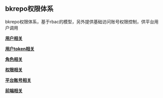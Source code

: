 ## bkrepo权限体系

bkrepo权限体系，基于rbac的模型，另外提供基础访问账号权限控制，供平台用户调用

**[用户相关](auth/user.md)**

**[用户token相关](auth/token.md)**

**[角色相关](auth/role.md)**

**[权限相关](auth/permission.md)**

**[平台账号相关](auth/account.md)**

**[前端相关](auth/ext.md)**







